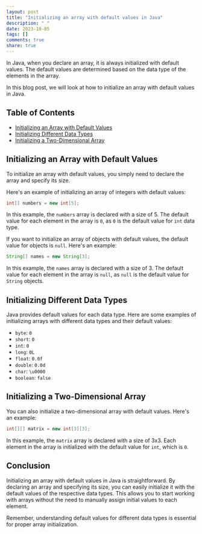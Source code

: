 ```yaml
---
layout: post
title: "Initializing an array with default values in Java"
description: " "
date: 2023-10-05
tags: []
comments: true
share: true
---
```


In Java, when you declare an array, it is always initialized with default values. The default values are determined based on the data type of the elements in the array.

In this blog post, we will look at how to initialize an array with default values in Java.

## Table of Contents
- [Initializing an Array with Default Values](#initializing-an-array-with-default-values)
- [Initializing Different Data Types](#initializing-different-data-types)
- [Initializing a Two-Dimensional Array](#initializing-a-two-dimensional-array)

## Initializing an Array with Default Values

To initialize an array with default values, you simply need to declare the array and specify its size.

Here's an example of initializing an array of integers with default values:

```java
int[] numbers = new int[5];
```

In this example, the `numbers` array is declared with a size of 5. The default value for each element in the array is `0`, as `0` is the default value for `int` data type.

If you want to initialize an array of objects with default values, the default value for objects is `null`. Here's an example:

```java
String[] names = new String[3];
```

In this example, the `names` array is declared with a size of 3. The default value for each element in the array is `null`, as `null` is the default value for `String` objects.

## Initializing Different Data Types

Java provides default values for each data type. Here are some examples of initializing arrays with different data types and their default values:

- `byte`: `0`
- `short`: `0`
- `int`: `0`
- `long`: `0L`
- `float`: `0.0f`
- `double`: `0.0d`
- `char`: `\u0000`
- `boolean`: `false`

## Initializing a Two-Dimensional Array

You can also initialize a two-dimensional array with default values. Here's an example:

```java
int[][] matrix = new int[3][3];
```

In this example, the `matrix` array is declared with a size of 3x3. Each element in the array is initialized with the default value for `int`, which is `0`.

## Conclusion

Initializing an array with default values in Java is straightforward. By declaring an array and specifying its size, you can easily initialize it with the default values of the respective data types. This allows you to start working with arrays without the need to manually assign initial values to each element.

Remember, understanding default values for different data types is essential for proper array initialization.